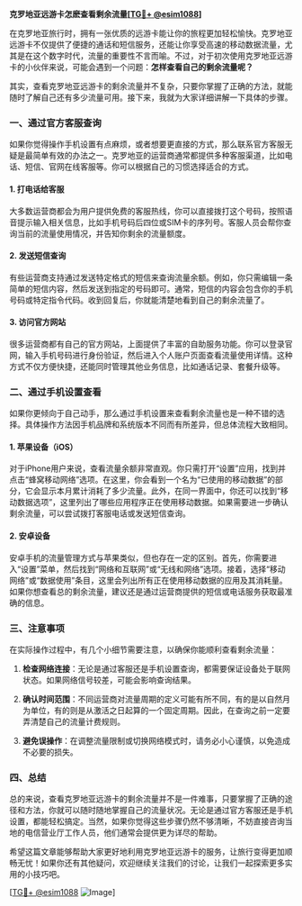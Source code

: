 **克罗地亚远游卡怎麽查看剩余流量[[TG💪+ @esim1088](https://t.me/s/esim1088)]**

在克罗地亚旅行时，拥有一张优质的远游卡能让你的旅程更加轻松愉快。克罗地亚远游卡不仅提供了便捷的通话和短信服务，还能让你享受高速的移动数据流量，尤其是在这个数字时代，流量的重要性不言而喻。不过，对于初次使用克罗地亚远游卡的小伙伴来说，可能会遇到一个问题：**怎样查看自己的剩余流量呢？**

其实，查看克罗地亚远游卡的剩余流量并不复杂，只要你掌握了正确的方法，就能随时了解自己还有多少流量可用。接下来，我就为大家详细讲解一下具体的步骤。

### **一、通过官方客服查询**
如果你觉得操作手机设置有点麻烦，或者想要更直接的方式，那么联系官方客服无疑是最简单有效的办法之一。克罗地亚的运营商通常都提供多种客服渠道，比如电话、短信、官网在线客服等。你可以根据自己的习惯选择适合的方式。

#### **1. 打电话给客服**
大多数运营商都会为用户提供免费的客服热线，你可以直接拨打这个号码，按照语音提示输入相关信息，比如手机号码后四位或SIM卡的序列号。客服人员会帮你查询当前的流量使用情况，并告知你剩余的流量额度。

#### **2. 发送短信查询**
有些运营商支持通过发送特定格式的短信来查询流量余额。例如，你只需编辑一条简单的短信内容，然后发送到指定的号码即可。通常，短信的内容会包含你的手机号码或特定指令代码。收到回复后，你就能清楚地看到自己的剩余流量了。

#### **3. 访问官方网站**
很多运营商都有自己的官方网站，上面提供了丰富的自助服务功能。你可以登录官网，输入手机号码进行身份验证，然后进入个人账户页面查看流量使用详情。这种方式不仅方便快捷，还能同时管理其他业务信息，比如通话记录、套餐升级等。

### **二、通过手机设置查看**
如果你更倾向于自己动手，那么通过手机设置来查看剩余流量也是一种不错的选择。具体操作方法因手机品牌和系统版本不同而有所差异，但总体流程大致相同。

#### **1. 苹果设备（iOS）**
对于iPhone用户来说，查看流量余额非常直观。你只需打开“设置”应用，找到并点击“蜂窝移动网络”选项。在这里，你会看到一个名为“已使用的移动数据”的部分，它会显示本月累计消耗了多少流量。此外，在同一界面中，你还可以找到“移动数据选项”，这里列出了哪些应用程序正在使用移动数据。如果需要进一步确认剩余流量，可以尝试拨打客服电话或发送短信查询。

#### **2. 安卓设备**
安卓手机的流量管理方式与苹果类似，但也存在一定的区别。首先，你需要进入“设置”菜单，然后找到“网络和互联网”或“无线和网络”选项。接着，选择“移动网络”或“数据使用”条目，这里会列出所有正在使用移动数据的应用及其消耗量。如果你想查看总的剩余流量，建议还是通过运营商提供的短信或电话服务获取最准确的信息。

### **三、注意事项**
在实际操作过程中，有几个小细节需要注意，以确保你能顺利查看剩余流量：

1. **检查网络连接**：无论是通过客服还是手机设置查询，都需要保证设备处于联网状态。如果网络信号较差，可能会影响查询结果。
   
2. **确认时间范围**：不同运营商对流量周期的定义可能有所不同，有的是以自然月为单位，有的则是从激活之日起算的一个固定周期。因此，在查询之前一定要弄清楚自己的流量计费规则。

3. **避免误操作**：在调整流量限制或切换网络模式时，请务必小心谨慎，以免造成不必要的损失。

### **四、总结**
总的来说，查看克罗地亚远游卡的剩余流量并不是一件难事，只要掌握了正确的途径和方法，你就可以随时随地掌握自己的流量状况。无论是通过官方客服还是手机设置，都能轻松搞定。当然，如果你觉得这些步骤仍然不够清晰，不妨直接咨询当地的电信营业厅工作人员，他们通常会提供更为详尽的帮助。

希望这篇文章能够帮助大家更好地利用克罗地亚远游卡的服务，让旅行变得更加顺畅无忧！如果你还有其他疑问，欢迎继续关注我们的讨论，让我们一起探索更多实用的小技巧吧。

[[TG💪+ @esim1088](https://t.me/s/esim1088) ![Image](https://i.postimg.cc/4NQfJmqS/Snipaste-2025-05-13-00-14-12.png)]